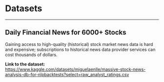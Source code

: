 # Datasets

---

## Daily Financial News for 6000+ Stocks

Gaining access to high-quality (historical) stock market news data is hard and expensive; subscriptions to historical news data provider services can cost thousands of dollars.

**Link to the dataset:** https://www.kaggle.com/datasets/miguelaenlle/massive-stock-news-analysis-db-for-nlpbacktests?select=raw_analyst_ratings.csv

